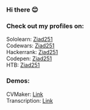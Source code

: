 ### Hi there 😊 

### Check out my profiles on: <br>
Sololearn: <a href="https://www.sololearn.com/profile/14263494">Ziad251</a><br>
Codewars: <a href="https://www.codewars.com/users/Ziad251">Ziad251</a><br>
Hackerrank: <a href="https://www.hackerrank.com/ziad251?hr_r=1">Ziad251 </a><br>
Codepen: <a href="https://codepen.io/ziad251"> Ziad251 </a> <br>
HTB: <a href="https://hackthebox.com/ziad251"> Ziad251 </a> <br>

### Demos: <br>
CVMaker: <a href="https://ziad251.github.io/cvmaker/"> Link </a> <br>
Transcription: <a href="https://transcription.azurewebsites.net/"> Link </a>
